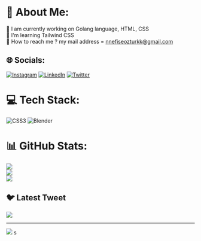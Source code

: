 # 💫 About Me:
🔭 I am currently working on Golang language, HTML, CSS<br>🌱 I'm learning Tailwind CSS<br>💬 How to reach me ? my mail address = nnefiseozturkk@gmail.com<br>


## 🌐 Socials:
[![Instagram](https://img.shields.io/badge/Instagram-%23E4405F.svg?logo=Instagram&logoColor=white)](https://instagram.com/nnefiseoz) [![LinkedIn](https://img.shields.io/badge/LinkedIn-%230077B5.svg?logo=linkedin&logoColor=white)](https://www.linkedin.com/in/nnefiseoz)
[![Twitter](https://img.shields.io/badge/Twitter-%231DA1F2.svg?logo=Twitter&logoColor=white)](https://twitter.com/nnefiseoz) 

# 💻 Tech Stack:
![CSS3](https://img.shields.io/badge/css3-%231572B6.svg?style=for-the-badge&logo=css3&logoColor=white) ![Blender](https://img.shields.io/badge/blender-%23F5792A.svg?style=for-the-badge&logo=blender&logoColor=white)
# 📊 GitHub Stats:
![](https://github-readme-stats.vercel.app/api?username=nnefiseoz&theme=dark&hide_border=false&include_all_commits=false&count_private=false)<br/>
![](https://github-readme-streak-stats.herokuapp.com/?user=nnefiseoz&theme=dark&hide_border=false)<br/>
![](https://github-readme-stats.vercel.app/api/top-langs/?username=nnefiseoz&theme=dark&hide_border=false&include_all_commits=false&count_private=false&layout=compact)

## 🐦 Latest Tweet
[![](https://gtce.itsvg.in/api?username=nnefiseoz)](https://github.com/VishwaGauravIn/github-twitter-card-embed)

---
[![](https://visitcount.itsvg.in/api?id=nnefiseoz&icon=0&color=0)](https://visitcount.itsvg.in)
s
<!-- Proudly created with GPRM ( https://gprm.itsvg.in ) -->
